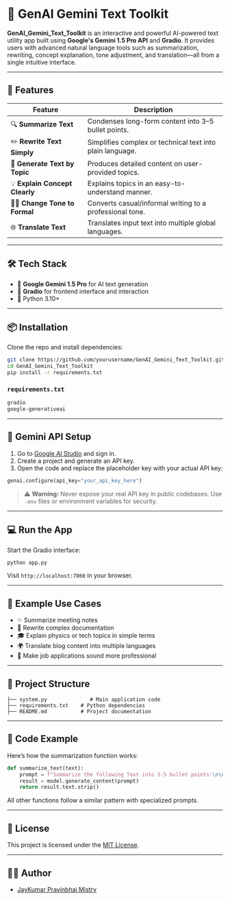 # 🧠 GenAI Gemini Text Toolkit

**GenAI_Gemini_Text_Toolkit** is an interactive and powerful AI-powered text utility app built using **Google's Gemini 1.5 Pro API** and **Gradio**. It provides users with advanced natural language tools such as summarization, rewriting, concept explanation, tone adjustment, and translation—all from a single intuitive interface.

---

## 🚀 Features

| Feature                         | Description |
|----------------------------------|-------------|
| 🔍 **Summarize Text**           | Condenses long-form content into 3–5 bullet points. |
| ✏️ **Rewrite Text Simply**     | Simplifies complex or technical text into plain language. |
| 📘 **Generate Text by Topic**   | Produces detailed content on user-provided topics. |
| 💡 **Explain Concept Clearly** | Explains topics in an easy-to-understand manner. |
| 🧑‍💼 **Change Tone to Formal** | Converts casual/informal writing to a professional tone. |
| 🌐 **Translate Text**          | Translates input text into multiple global languages. |

---

## 🛠️ Tech Stack

- 🔮 **Google Gemini 1.5 Pro** for AI text generation
- 🎨 **Gradio** for frontend interface and interaction
- 🐍 Python 3.10+

---

## 📦 Installation

Clone the repo and install dependencies:

```bash
git clone https://github.com/yourusername/GenAI_Gemini_Text_Toolkit.git
cd GenAI_Gemini_Text_Toolkit
pip install -r requirements.txt
```

### `requirements.txt`

```txt
gradio
google-generativeai
```

---

## 🔑 Gemini API Setup

1. Go to [Google AI Studio](https://makersuite.google.com/app) and sign in.
2. Create a project and generate an API key.
3. Open the code and replace the placeholder key with your actual API key:

```python
genai.configure(api_key="your_api_key_here")
```

> ⚠️ **Warning:** Never expose your real API key in public codebases. Use `.env` files or environment variables for security.

---

## 💻 Run the App

Start the Gradio interface:

```bash
python app.py
```

Visit `http://localhost:7860` in your browser.

---

## 🧪 Example Use Cases

- ✨ Summarize meeting notes
- 📝 Rewrite complex documentation
- 🎓 Explain physics or tech topics in simple terms
- 🌍 Translate blog content into multiple languages
- 📢 Make job applications sound more professional

---

## 📂 Project Structure

```
├── system.py              # Main application code
├── requirements.txt    # Python dependencies
├── README.md           # Project documentation
```

---

## 🧠 Code Example

Here’s how the summarization function works:

```python
def summarize_text(text):
    prompt = f"Summarize the following Text into 3-5 bullet points:\n\n{text}"
    result = model.generate_content(prompt)
    return result.text.strip()
```

All other functions follow a similar pattern with specialized prompts.

---

## 📄 License

This project is licensed under the [MIT License](LICENSE).

---

## 🙋‍♂️ Author

- [JayKumar Pravinbhai Mistry](https://github.com/Mistryjay20/GenAI_Gemini_Text_Toolkit)
